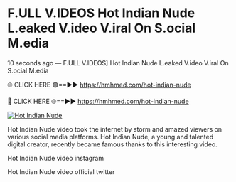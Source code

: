 # F.ULL V.IDEOS Hot Indian Nude L.eaked V.ideo V.iral On S.ocial M.edia

10 seconds ago — F.ULL V.IDEOS] Hot Indian Nude L.eaked V.ideo V.iral On S.ocial M.edia

🌐 CLICK HERE 🟢==►► https://hmhmed.com/hot-indian-nude

🔴 CLICK HERE 🌐==►► https://hmhmed.com/hot-indian-nude

[![Hot Indian Nude](https://i.imgur.com/dJHk4Zq.gif)](https://hmhmed.com/hot-indian-nude)

Hot Indian Nude video took the internet by storm and amazed viewers on various social media platforms. Hot Indian Nude, a young and talented digital creator, recently became famous thanks to this interesting video.

Hot Indian Nude video instagram

Hot Indian Nude video official twitter